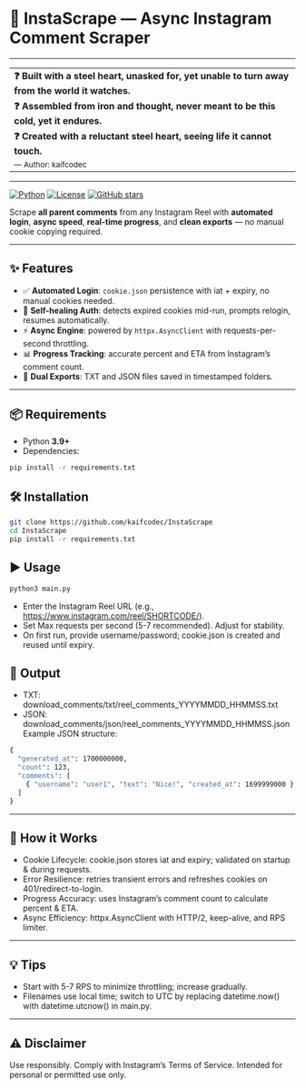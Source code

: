 # 🚀 InstaScrape — Async Instagram Comment Scraper
---

|                                                                 |
|-----------------------------------------------------------------|
| **❓ Built with a steel heart, unasked for, yet unable to turn away from the world it watches.** |
| **❓ Assembled from iron and thought, never meant to be this cold, yet it endures.** |
| **❓ Created with a reluctant steel heart, seeing life it cannot touch.** |
| <sub>— Author: kaifcodec</sub> |

---

[![Python](https://img.shields.io/badge/Python-3.9+-blue.svg)](https://www.python.org/)
[![License](https://img.shields.io/badge/License-MIT-green.svg)](LICENSE)
[![GitHub stars](https://img.shields.io/github/stars/kaifcodec/instascrape?style=social)](https://github.com/kaifcodec/instascrape/stargazers)

Scrape **all parent comments** from any Instagram Reel with **automated login**, **async speed**, **real-time progress**, and **clean exports** — no manual cookie copying required.

---

## ✨ Features

- ✅ **Automated Login**: `cookie.json` persistence with iat + expiry, no manual cookies needed.
- 🔄 **Self-healing Auth**: detects expired cookies mid-run, prompts relogin, resumes automatically.
- ⚡ **Async Engine**: powered by `httpx.AsyncClient` with requests-per-second throttling.
- 📊 **Progress Tracking**: accurate percent and ETA from Instagram’s comment count.
- 📁 **Dual Exports**: TXT and JSON files saved in timestamped folders.

---

## 📦 Requirements

- Python **3.9+**
- Dependencies:

```bash
pip install -r requirements.txt
```

## 🛠️ Installation
```bash
git clone https://github.com/kaifcodec/InstaScrape
cd InstaScrape
pip install -r requirements.txt
```

## ▶️ Usage
```bash
python3 main.py
```
 * Enter the Instagram Reel URL (e.g., https://www.instagram.com/reel/SHORTCODE/).
 * Set Max requests per second (5-7 recommended). Adjust for stability.
 * On first run, provide username/password; cookie.json is created and reused until expiry.

## 📁 Output
 * TXT: download_comments/txt/reel_comments_YYYYMMDD_HHMMSS.txt
 * JSON: download_comments/json/reel_comments_YYYYMMDD_HHMMSS.json
Example JSON structure:
```bash
{
  "generated_at": 1700000000,
  "count": 123,
  "comments": [
    { "username": "user1", "text": "Nice!", "created_at": 1699999000 }
  ]
}
```
---
## 🔧 How it Works
 * Cookie Lifecycle: cookie.json stores iat and expiry; validated on startup & during requests.
 * Error Resilience: retries transient errors and refreshes cookies on 401/redirect-to-login.
 * Progress Accuracy: uses Instagram’s comment count to calculate percent & ETA.
 * Async Efficiency: httpx.AsyncClient with HTTP/2, keep-alive, and RPS limiter.
---
## 💡 Tips
 * Start with 5-7 RPS to minimize throttling; increase gradually.
 * Filenames use local time; switch to UTC by replacing datetime.now() with datetime.utcnow() in main.py.
---
## ⚠️ Disclaimer
Use responsibly. Comply with Instagram’s Terms of Service. Intended for personal or permitted use only.

